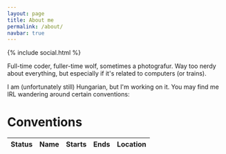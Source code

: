 ```yaml
---
layout: page
title: About me
permalink: /about/
navbar: true
---
```


<style>
.post-header {
    margin-bottom: 0px;
}
</style>

<script>
window.addEventListener('load', function() {
    let cons = {{ page.cons }};
    let cons_table = document.getElementById('cons_tbody');
    const now = Date.now();

    Object.values(cons).forEach((con, i) => {
        let row = cons_table.insertRow();

        let status = row.insertCell();
        row.insertCell().innerHTML = (con.name     == undefined ? "-" : con.name    );
        row.insertCell().innerHTML = (con.from     == undefined ? "-" : con.from    );
        row.insertCell().innerHTML = (con.to       == undefined ? "-" : con.to      );
        row.insertCell().innerHTML = (con.location == undefined ? "-" : con.location);

        if (con.from == undefined && con.to == undefined) {
            // Absence of from-to values means con is only an idea
            if (con.maybe == true) {
                // Am unsure if I'll ever go; basically here as an idea dump
                status.innerHTML = "Perhaps?";
            } else {
                // I wanna go one day, just don't know when
                status.innerHTML = "Hopes and dreams";
            }
            return;
        }
        let from = new Date(con.from);
        let to = new Date(con.to);

        if (now < from) {
            // Con is in the future
            status.innerHTML = "Planning to go to";
            row.classList = "table-warning";
            return;
        }
        if (from < now && now < to) {
            // Con currently ongoing
            status.innerHTML = "Happening now";
            row.classList = "table-danger";
            return;
        }
        if (to < now) {
            // Con is in the past
            status.innerHTML = "Been there, done that";
            row.classList = "table-info";
            return;
        }

        console.error("If you see this message, tell Gauss his code is broken");
    });
}, false);
</script>

{% include social.html %}

Full-time coder, fuller-time wolf, sometimes a photografur. Way too nerdy about
everything, but especially if it's related to computers (or trains).

I am (unfortunately still) Hungarian, but I'm working on it. You may find me
IRL wandering around certain conventions:

# Conventions

<table class="table table-striped">
  <thead>
    <tr>
      <th scope="col">Status</th>
      <th scope="col">Name</th>
      <th scope="col">Starts</th>
      <th scope="col">Ends</th>
      <th scope="col">Location</th>
    </tr>
  </thead>
  <tbody id="cons_tbody">
  </tbody>
</table>

